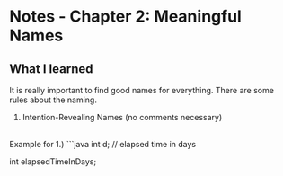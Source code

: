 # Notes - Chapter 2: Meaningful Names
## What I learned
It is really important to find good names for everything. There are some rules about the naming.
<br>
1. Intention-Revealing Names (no comments necessary)

<br>
Example for 1.)
```java
int d; // elapsed time in days

int elapsedTimeInDays;
```
